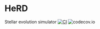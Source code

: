 # HeRD
Stellar evolution simulator
[![CI](https://github.com/evrenimre/HeRD/actions/workflows/CI.yml/badge.svg)](https://github.com/evrenimre/HeRD/actions/workflows/CI.yml)
![codecov.io](https://codecov.io/gh/evrenimre/HeRD/coverage.svg?branch=main)
